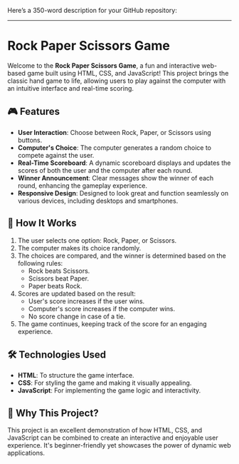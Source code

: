 Here’s a 350-word description for your GitHub repository:

---

# Rock Paper Scissors Game

Welcome to the **Rock Paper Scissors Game**, a fun and interactive web-based game built using HTML, CSS, and JavaScript! This project brings the classic hand game to life, allowing users to play against the computer with an intuitive interface and real-time scoring.

## 🎮 Features

- **User Interaction**: Choose between Rock, Paper, or Scissors using buttons.
- **Computer's Choice**: The computer generates a random choice to compete against the user.
- **Real-Time Scoreboard**: A dynamic scoreboard displays and updates the scores of both the user and the computer after each round.
- **Winner Announcement**: Clear messages show the winner of each round, enhancing the gameplay experience.
- **Responsive Design**: Designed to look great and function seamlessly on various devices, including desktops and smartphones.

## 🚀 How It Works

1. The user selects one option: Rock, Paper, or Scissors.
2. The computer makes its choice randomly.
3. The choices are compared, and the winner is determined based on the following rules:
   - Rock beats Scissors.
   - Scissors beat Paper.
   - Paper beats Rock.
4. Scores are updated based on the result:
   - User's score increases if the user wins.
   - Computer's score increases if the computer wins.
   - No score change in case of a tie.
5. The game continues, keeping track of the score for an engaging experience.

## 🛠️ Technologies Used

- **HTML**: To structure the game interface.
- **CSS**: For styling the game and making it visually appealing.
- **JavaScript**: For implementing the game logic and interactivity.

## 🌟 Why This Project?

This project is an excellent demonstration of how HTML, CSS, and JavaScript can be combined to create an interactive and enjoyable user experience. It's beginner-friendly yet showcases the power of dynamic web applications.

